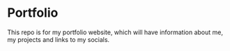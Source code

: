 # Portfolio

This repo is for my portfolio website, which will have information about me, my projects and links to my socials. 
